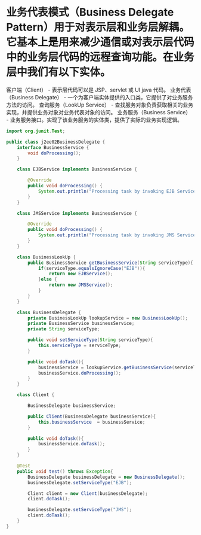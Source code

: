 # 业务代表模式（Business Delegate Pattern）用于对表示层和业务层解耦。它基本上是用来减少通信或对表示层代码中的业务层代码的远程查询功能。在业务层中我们有以下实体。

客户端（Client） - 表示层代码可以是 JSP、servlet 或 UI java 代码。
业务代表（Business Delegate） - 一个为客户端实体提供的入口类，它提供了对业务服务方法的访问。
查询服务（LookUp Service） - 查找服务对象负责获取相关的业务实现，并提供业务对象对业务代表对象的访问。
业务服务（Business Service） - 业务服务接口。实现了该业务服务的实体类，提供了实际的业务实现逻辑。



```java
import org.junit.Test;

public class j2ee02BusinessDelegate {
    interface BusinessService {
        void doProcessing();
    }

    class EJBService implements BusinessService {

        @Override
        public void doProcessing() {
            System.out.println("Processing task by invoking EJB Service");
        }
    }

    class JMSService implements BusinessService {

        @Override
        public void doProcessing() {
            System.out.println("Processing task by invoking JMS Service");
        }
    }

    class BusinessLookUp {
        public BusinessService getBusinessService(String serviceType){
            if(serviceType.equalsIgnoreCase("EJB")){
                return new EJBService();
            }else {
                return new JMSService();
            }
        }
    }

    class BusinessDelegate {
        private BusinessLookUp lookupService = new BusinessLookUp();
        private BusinessService businessService;
        private String serviceType;

        public void setServiceType(String serviceType){
            this.serviceType = serviceType;
        }

        public void doTask(){
            businessService = lookupService.getBusinessService(serviceType);
            businessService.doProcessing();
        }
    }

    class Client {

        BusinessDelegate businessService;

        public Client(BusinessDelegate businessService){
            this.businessService  = businessService;
        }

        public void doTask(){
            businessService.doTask();
        }
    }

    @Test
    public void test() throws Exception{
        BusinessDelegate businessDelegate = new BusinessDelegate();
        businessDelegate.setServiceType("EJB");

        Client client = new Client(businessDelegate);
        client.doTask();

        businessDelegate.setServiceType("JMS");
        client.doTask();
    }
}


```





